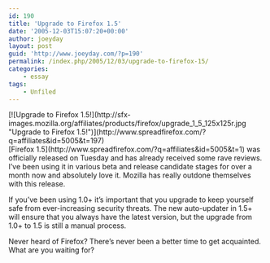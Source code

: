 ```yaml
---
id: 190
title: 'Upgrade to Firefox 1.5'
date: '2005-12-03T15:07:20+00:00'
author: joeyday
layout: post
guid: 'http://www.joeyday.com/?p=190'
permalink: /index.php/2005/12/03/upgrade-to-firefox-15/
categories:
    - essay
tags:
    - Unfiled
---
```


<div class="lpic">[![Upgrade to Firefox 1.5!](http://sfx-images.mozilla.org/affiliates/products/firefox/upgrade_1_5_125x125r.jpg "Upgrade to Firefox 1.5!")](http://www.spreadfirefox.com/?q=affiliates&id=5005&t=197)</div>[Firefox 1.5](http://www.spreadfirefox.com/?q=affiliates&id=5005&t=1) was officially released on Tuesday and has already received some rave reviews. I’ve been using it in various beta and release candidate stages for over a month now and absolutely love it. Mozilla has really outdone themselves with this release.

If you’ve been using 1.0+ it’s important that you upgrade to keep yourself safe from ever-increasing security threats. The new auto-updater in 1.5+ will ensure that you always have the latest version, but the upgrade from 1.0+ to 1.5 is still a manual process.

Never heard of Firefox? There’s never been a better time to get acquainted. What are you waiting for?